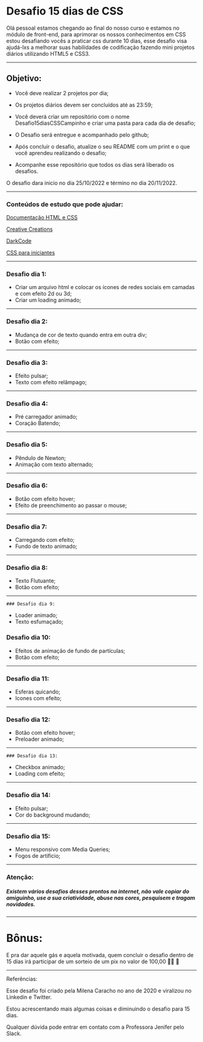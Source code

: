 # Desafio 15 dias de CSS

Olá pessoal estamos chegando ao final do nosso curso e estamos no módulo de front-end, para aprimorar os nossos conhecimentos em CSS estou desafiando vocês a praticar css durante 10 dias, esse desafio visa ajudá-lxs a melhorar suas habilidades de codificação fazendo mini projetos diários utilizando HTML5  e CSS3.

------

## Objetivo:

- Você deve realizar 2 projetos por dia; 

- Os projetos diários devem ser concluídos até as 23:59;

- Você deverá criar um repositório com o nome Desafio15diasCSSCampinho e criar uma pasta para cada dia de desafio;

- O Desafio será entregue e acompanhado pelo github;

- Após concluir o desafio, atualize o seu README com um print e o que você aprendeu realizando o desafio;

- Acompanhe esse repositório que todos os dias será liberado os desafios.

O desafio dara inicio no dia 25/10/2022 e término no dia 20/11/2022.

  ------

  ### Conteúdos de estudo que pode ajudar:

  [Documentação HTML e CSS](https://www.w3schools.com/html/html_css.asp)

  [Creative Creations](https://www.youtube.com/channel/UCOKmVksbzoKJKmtu7rlEM1A) 

  [DarkCode](https://www.youtube.com/channel/UCD3KVjbb7aq2OiOffuungzw)

  [CSS para iniciantes](https://www.youtube.com/watch?v=vwbegraDXD8&t=1201s)

  ------

  ### Desafio dia 1:

  - Criar um arquivo html e colocar os ícones de redes sociais em camadas e com efeito 2d ou 3d;
  - Criar um loading animado;

  ------
  
  ### Desafio dia 2:

  - Mudança de cor de texto quando entra em outra div;
  - Botão com efeito;

   ------

  ### Desafio dia 3:

  - Efeito pulsar;
  - Texto com efeito relâmpago;

   ------

 ### Desafio dia 4:

  - Pré carregador animado;
  - Coração Batendo;

 ------
  ### Desafio dia 5:

  - Pêndulo de Newton;
  - Animação com texto alternado;

 ------
  ### Desafio dia 6:

  - Botão com efeito hover;
  - Efeito de preenchimento ao passar o mouse;

  ------
  ### Desafio dia 7:

  - Carregando com efeito;
  - Fundo de texto animado;

  ------
  ### Desafio dia 8:

  - Texto Flutuante;
  - Botão com efeito;

  ------

    ### Desafio dia 9:

  - Loader animado;
  - Texto esfumaçado;

### Desafio dia 10:

  - Efeitos de animação de fundo de partículas;
  - Botão com efeito;

  ------
### Desafio dia 11:

  - Esferas quicando;
  - Icones com efeito;

  ------
  ### Desafio dia 12:

  - Botão com efeito hover;
  - Preloader animado;

  ------
    ### Desafio dia 13:

  - Checkbox animado;
  - Loading com efeito;

  ------
   ### Desafio dia 14:

  - Efeito pulsar;
  - Cor do background mudando;

------
   ### Desafio dia 15:

  - Menu responsivo com Media Queries;
  - Fogos de artificio;

  ------
    
  ### Atenção:

  ##### Existem vários desafios desses prontos na internet, não vale copiar do amiguinho, use a sua criatividade, abuse nas cores, pesquisem e tragam novidades.

  ------

  # Bônus:

  E pra dar aquele gás e aquela motivada, quem concluir o desafio dentro de 15 dias irá participar de um sorteio de um pix no valor de 100,00 🤑🤩 🥳

------

Referências:

Esse desafio foi criado pela Milena Caracho no ano de 2020 e viralizou no Linkedin e Twitter.

Estou acrescentando mais algumas coisas e diminuindo o desafio para 15 dias.

Qualquer dúvida pode entrar em contato com a Professora Jenifer pelo Slack.
